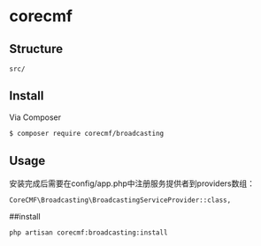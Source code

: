 # corecmf

## Structure

```     
src/
```

## Install

Via Composer

```bash
$ composer require corecmf/broadcasting
```

## Usage
安装完成后需要在config/app.php中注册服务提供者到providers数组：
```
CoreCMF\Broadcasting\BroadcastingServiceProvider::class,
```
##install   
```
php artisan corecmf:broadcasting:install
```
